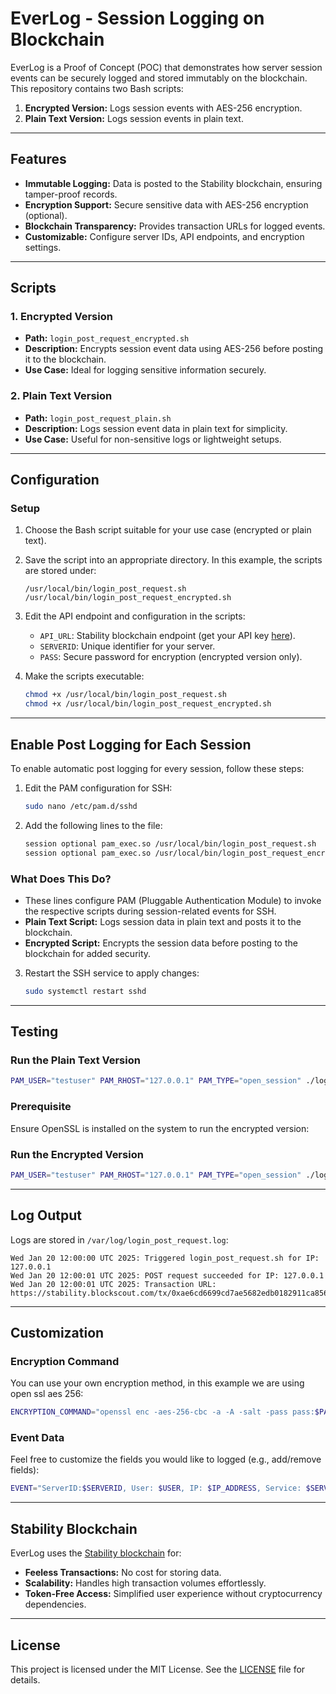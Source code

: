 # **EverLog - Session Logging on Blockchain**

EverLog is a Proof of Concept (POC) that demonstrates how server session events can be securely logged and stored immutably on the blockchain. This repository contains two Bash scripts:

1. **Encrypted Version:** Logs session events with AES-256 encryption.
2. **Plain Text Version:** Logs session events in plain text.

---

## **Features**

- **Immutable Logging:** Data is posted to the Stability blockchain, ensuring tamper-proof records.
- **Encryption Support:** Secure sensitive data with AES-256 encryption (optional).
- **Blockchain Transparency:** Provides transaction URLs for logged events.
- **Customizable:** Configure server IDs, API endpoints, and encryption settings.

---

## **Scripts**

### **1. Encrypted Version**
- **Path:** `login_post_request_encrypted.sh`
- **Description:** Encrypts session event data using AES-256 before posting it to the blockchain.
- **Use Case:** Ideal for logging sensitive information securely.

### **2. Plain Text Version**
- **Path:** `login_post_request_plain.sh`
- **Description:** Logs session event data in plain text for simplicity.
- **Use Case:** Useful for non-sensitive logs or lightweight setups.

---

## **Configuration**

### **Setup**

1. Choose the Bash script suitable for your use case (encrypted or plain text).

2. Save the script into an appropriate directory. In this example, the scripts are stored under:
   ```
   /usr/local/bin/login_post_request.sh
   /usr/local/bin/login_post_request_encrypted.sh
   ```

3. Edit the API endpoint and configuration in the scripts:
   - `API_URL`: Stability blockchain endpoint (get your API key [here](https://portal.stabilityprotocol.com/keys)).
   - `SERVERID`: Unique identifier for your server.
   - `PASS`: Secure password for encryption (encrypted version only).

4. Make the scripts executable:
   ```bash
   chmod +x /usr/local/bin/login_post_request.sh
   chmod +x /usr/local/bin/login_post_request_encrypted.sh
   ```

---

## **Enable Post Logging for Each Session**

To enable automatic post logging for every session, follow these steps:

1. Edit the PAM configuration for SSH:
   ```bash
   sudo nano /etc/pam.d/sshd
   ```

2. Add the following lines to the file:
   ```bash
   session optional pam_exec.so /usr/local/bin/login_post_request.sh
   session optional pam_exec.so /usr/local/bin/login_post_request_encrypted.sh
   ```

### **What Does This Do?**
- These lines configure PAM (Pluggable Authentication Module) to invoke the respective scripts during session-related events for SSH.
- **Plain Text Script:** Logs session data in plain text and posts it to the blockchain.
- **Encrypted Script:** Encrypts the session data before posting to the blockchain for added security.

3. Restart the SSH service to apply changes:
   ```bash
   sudo systemctl restart sshd
   ```

---

## **Testing**

### **Run the Plain Text Version**
```bash
PAM_USER="testuser" PAM_RHOST="127.0.0.1" PAM_TYPE="open_session" ./login_post_request_plain.sh
```


### **Prerequisite**
Ensure OpenSSL is installed on the system to run the encrypted version:

### **Run the Encrypted Version**
```bash
PAM_USER="testuser" PAM_RHOST="127.0.0.1" PAM_TYPE="open_session" ./login_post_request_encrypted.sh
```



---

## **Log Output**

Logs are stored in `/var/log/login_post_request.log`:

```
Wed Jan 20 12:00:00 UTC 2025: Triggered login_post_request.sh for IP: 127.0.0.1
Wed Jan 20 12:00:01 UTC 2025: POST request succeeded for IP: 127.0.0.1
Wed Jan 20 12:00:01 UTC 2025: Transaction URL: https://stability.blockscout.com/tx/0xae6cd6699cd7ae5682edb0182911ca856432a9dcde4bfa909faa01bd74c24dc0
```

---

## **Customization**

### **Encryption Command**
You can use your own encryption method, in this example we are using open ssl aes 256:
```bash
ENCRYPTION_COMMAND="openssl enc -aes-256-cbc -a -A -salt -pass pass:$PASS"
```

### **Event Data**
Feel free to customize the fields you would like to logged (e.g., add/remove fields):
```bash
EVENT="ServerID:$SERVERID, User: $USER, IP: $IP_ADDRESS, Service: $SERVICE, Timestamp: $TIMESTAMP, SessionType: $SESSION_TYPE"
```

---

## **Stability Blockchain**

EverLog uses the [Stability blockchain](https://stabilityprotocol.com) for:

- **Feeless Transactions:** No cost for storing data.
- **Scalability:** Handles high transaction volumes effortlessly.
- **Token-Free Access:** Simplified user experience without cryptocurrency dependencies.

---

## **License**

This project is licensed under the MIT License. See the [LICENSE](LICENSE) file for details.
